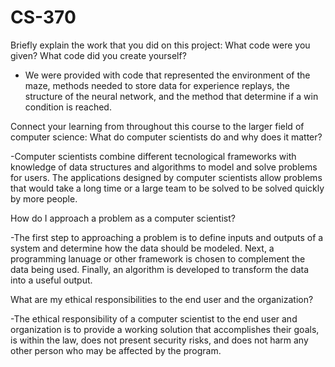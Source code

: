 # CS-370

Briefly explain the work that you did on this project: What code were you given? What code did you create yourself?

- We were provided with code that represented the environment of the maze, methods needed to store data for experience replays, 
  the structure of the neural network, and the method that determine if a win condition is reached.


Connect your learning from throughout this course to the larger field of computer science:
What do computer scientists do and why does it matter?

-Computer scientists combine different tecnological frameworks with knowledge of data structures and algorithms to model and solve problems for users.
The applications designed by computer scientists allow problems that would take a long time or a large team to be solved to be solved quickly by more people. 


How do I approach a problem as a computer scientist?

-The first step to approaching a problem is to define inputs and outputs of a system and determine how the data should be modeled.
Next, a programming lanuage or other framework is chosen to complement the data being used. Finally, an algorithm is developed to 
transform the data into a useful output. 

What are my ethical responsibilities to the end user and the organization?

-The ethical responsibility of a computer scientist to the end user and organization is to provide a working solution
that accomplishes their goals, is within the law, does not present security risks, and does not harm any other person who may be 
affected by the program. 
